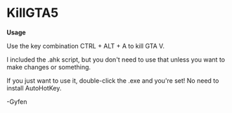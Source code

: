 # KillGTA5

**Usage**

Use the key combination CTRL + ALT + A to kill GTA V.

I included the .ahk script, but you don't need to use that unless you want to make changes or something.

If you just want to use it, double-click the .exe and you're set! No need to install AutoHotKey.

-Gyfen
